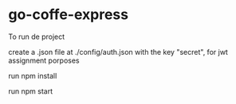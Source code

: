 # go-coffe-express

To run de project

create a .json file at ./config/auth.json  with the key "secret", for jwt assignment porposes 

run npm install

run npm start
